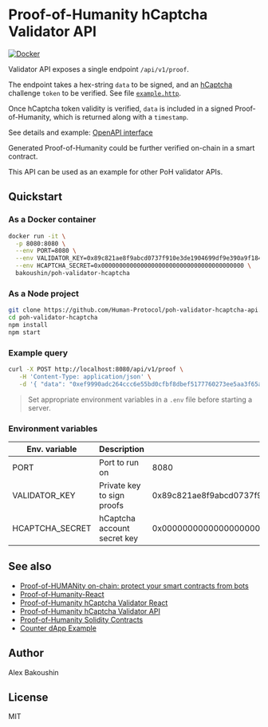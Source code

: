 # Proof-of-Humanity hCaptcha Validator API

[![Docker](https://img.shields.io/docker/pulls/bakoushin/poh-validator-hcaptcha)](https://hub.docker.com/r/bakoushin/poh-validator-hcaptcha)

Validator API exposes a single endpoint `/api/v1/proof`.

The endpoint takes a hex-string `data` to be signed, and an [hCaptcha](https://www.hcaptcha.com/) challenge `token` to be verified. See file [`example.http`](example.http).

Once hCaptcha token validity is verified, `data` is included in a signed Proof-of-Humanity, which is returned along with a `timestamp`.

See details and example: [OpenAPI interface](https://app.swaggerhub.com/apis-docs/bakoushin/poh-validator-hcaptcha/0.0.1)

Generated Proof-of-Humanity could be further verified on-chain in a smart contract.

This API can be used as an example for other PoH validator APIs.

## Quickstart

### As a Docker container

```bash
docker run -it \
  -p 8080:8080 \
  --env PORT=8080 \
  --env VALIDATOR_KEY=0x89c821ae8f9abcd0737f910e3de1904699df9e390a9f184f01f941e20dac8a52 \
  --env HCAPTCHA_SECRET=0x0000000000000000000000000000000000000000 \
  bakoushin/poh-validator-hcaptcha
```

### As a Node project

```bash
git clone https://github.com/Human-Protocol/poh-validator-hcaptcha-api.git
cd poh-validator-hcaptcha
npm install
npm start
```

### Example query

```bash
curl -X POST http://localhost:8080/api/v1/proof \
   -H 'Content-Type: application/json' \
   -d '{ "data": "0xef9990adc264ccc6e55bd0cfbf8dbef5177760273ee5aa3f65aae4bbb014750f", "token": "10000000-aaaa-bbbb-cccc-000000000001" }'
```

> Set appropriate environment variables in a `.env` file before starting a server.

### Environment variables

| Env. variable   | Description                 | Example                                                            |
| --------------- | --------------------------- | ------------------------------------------------------------------ |
| PORT            | Port to run on              | 8080                                                               |
| VALIDATOR_KEY   | Private key to sign proofs  | 0x89c821ae8f9abcd0737f910e3de1904699df9e390a9f184f01f941e20dac8a52 |
| HCAPTCHA_SECRET | hCaptcha account secret key | 0x0000000000000000000000000000000000000000                         |

## See also

- [Proof-of-HUMANity on-chain: protect your smart contracts from bots](https://www.humanprotocol.org/blog/proof-of-humanity-on-chain-protect-your-smart-contracts-from-bots)
- [Proof-of-Humanity-React](https://npmjs.com/packages/poh-react)
- [Proof-of-Humanity hCaptcha Validator React](https://npmjs.com/package/poh-validator-hcaptcha-react)
- [Proof-of-Humanity hCaptcha Validator API](https://hub.docker.com/r/bakoushin/poh-validator-hcaptcha)
- [Proof-of-Humanity Solidity Contracts](https://npmjs.com/package/poh-contracts)
- [Counter dApp Example](https://github.com/bakoushin/poh-counter-example)

## Author

Alex Bakoushin

## License

MIT
